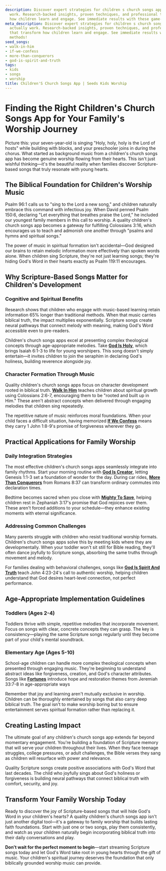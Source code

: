 ```yaml
---
description: Discover expert strategies for children s church songs app that actually
  work. Research-backed insights, proven techniques, and professional tips that transform
  how children learn and engage. See immediate results with these game-changing methods!
meta_description: Discover expert strategies for children s church songs app that
  actually work. Research-backed insights, proven techniques, and professional tips
  that transform how children learn and engage. See immediate results with these game-changing
  methods!
seed_songs:
- walk-in-him
- if-we-confess
- more-than-conquerors
- god-is-spirit-and-truth
tags:
- kids
- songs
- worship
title: Children'S Church Songs App | Seeds Kids Worship
---
```

# Finding the Right Children's Church Songs App for Your Family's Worship Journey

Picture this: your seven-year-old is singing "Holy, holy, holy is the Lord of hosts" while building with blocks, and your preschooler joins in during the chorus. What started as background music from a children's church songs app has become genuine worship flowing from their hearts. This isn't just wishful thinking—it's the beautiful reality when families discover Scripture-based songs that truly resonate with young hearts.

## The Biblical Foundation for Children's Worship Music

Psalm 96:1 calls us to "sing to the Lord a new song," and children naturally embrace this command with infectious joy. When David penned Psalm 150:6, declaring "Let everything that breathes praise the Lord," he included our youngest family members in this call to worship. A quality children's church songs app becomes a gateway for fulfilling Colossians 3:16, which encourages us to teach and admonish one another through "psalms and hymns and spiritual songs."

The power of music in spiritual formation isn't accidental—God designed our brains to retain melodic information more effectively than spoken words alone. When children sing Scripture, they're not just learning songs; they're hiding God's Word in their hearts exactly as Psalm 119:11 encourages.

## Why Scripture-Based Songs Matter for Children's Development

### Cognitive and Spiritual Benefits

Research shows that children who engage with music-based learning retain information 65% longer than traditional methods. When that music carries biblical truth, the impact multiplies exponentially. Scripture songs create neural pathways that connect melody with meaning, making God's Word accessible even to pre-readers.

Children's church songs apps excel at presenting complex theological concepts through age-appropriate melodies. Take **[God Is Holy](https://seedskidsworship.com/product/god-is-holy-isaiah-611-3/)**, which brings Isaiah 6:1-3 to life for young worshipers. This song doesn't simply entertain—it invites children to join the seraphim in declaring God's holiness, building reverence alongside joy.

### Character Formation Through Music

Quality children's church songs apps focus on character development rooted in biblical truth. **[Walk In Him](https://seedskidsworship.com/product/walk-in-him-colossians-26-7/)** teaches children about spiritual growth using Colossians 2:6-7, encouraging them to be "rooted and built up in Him." These aren't abstract concepts when delivered through engaging melodies that children sing repeatedly.

The repetitive nature of music reinforces moral foundations. When your child faces a difficult situation, having memorized **[If We Confess](https://seedskidsworship.com/product/if-we-confess-1-john-18-9/)** means they carry 1 John 1:8-9's promise of forgiveness wherever they go.

## Practical Applications for Family Worship

### Daily Integration Strategies

The most effective children's church songs apps seamlessly integrate into family rhythms. Start your morning routine with **[God Is Creator](https://seedskidsworship.com/product/god-is-creator-genesis-11-3-2/)**, letting Genesis 1:1-3 set a foundation of wonder for the day. During car rides, **[More Than Conquerors](https://seedskidsworship.com/product/more-than-conquerors-romans-837/)** from Romans 8:37 can transform ordinary commutes into declaration times.

Bedtime becomes sacred when you close with **[Mighty To Save](https://seedskidsworship.com/product/mighty-to-save-zephaniah-317/)**, helping children rest in Zephaniah 3:17's promise that God rejoices over them. These aren't forced additions to your schedule—they enhance existing moments with eternal significance.

### Addressing Common Challenges

Many parents struggle with children who resist traditional worship formats. Children's church songs apps solve this by meeting kids where they are developmentally. When your toddler won't sit still for Bible reading, they'll often dance joyfully to Scripture songs, absorbing the same truths through movement and melody.

For families dealing with behavioral challenges, songs like **[God Is Spirit And Truth](https://seedskidsworship.com/product/god-is-spirit-and-truth-john-423-24-2/)** teach John 4:23-24's call to authentic worship, helping children understand that God desires heart-level connection, not perfect performance.

## Age-Appropriate Implementation Guidelines

### Toddlers (Ages 2-4)

Toddlers thrive with simple, repetitive melodies that incorporate movement. Focus on songs with clear, concrete concepts they can grasp. The key is consistency—playing the same Scripture songs regularly until they become part of your child's mental soundtrack.

### Elementary Age (Ages 5-10)

School-age children can handle more complex theological concepts when presented through engaging music. They're beginning to understand abstract ideas like forgiveness, creation, and God's character attributes. Songs like **[Fortunes](https://seedskidsworship.com/product/fortunes-jeremiah-337-8-2/)** introduce hope and restoration themes from Jeremiah 33:7-8 in age-appropriate ways

Remember that joy and learning aren't mutually exclusive in worship. Children can be thoroughly entertained by songs that also carry deep biblical truth. The goal isn't to make worship boring but to ensure entertainment serves spiritual formation rather than replacing it.

## Creating Lasting Impact

The ultimate goal of any children's church songs app extends far beyond momentary engagement. You're building a foundation of Scripture memory that will serve your children throughout their lives. When they face teenage struggles, college pressures, or adult challenges, the Bible verses they sang as children will resurface with power and relevance.

Quality Scripture songs create positive associations with God's Word that last decades. The child who joyfully sings about God's holiness or forgiveness is building neural pathways that connect biblical truth with comfort, security, and joy.

## Transform Your Family Worship Today

Ready to discover the joy of Scripture-based songs that will hide God's Word in your children's hearts? A quality children's church songs app isn't just another digital tool—it's a gateway to family worship that builds lasting faith foundations. Start with just one or two songs, play them consistently, and watch as your children naturally begin incorporating biblical truth into their daily conversations and play.

**Don't wait for the perfect moment to begin**—start streaming Scripture songs today and let God's Word take root in young hearts through the gift of music. Your children's spiritual journey deserves the foundation that only biblically grounded worship music can provide.

<script type="application/ld+json">
{
  "@context": "https://schema.org",
  "@type": "Article",
  "headline": "Children S Church Songs App",
  "author": {
    "@type": "Organization",
    "name": "Seeds Kids Worship"
  },
  "publisher": {
    "@type": "Organization",
    "name": "Seeds Kids Worship",
    "logo": {
      "@type": "ImageObject",
      "url": "https://seedskidsworship.com/logo.png"
    }
  },
  "datePublished": "2025-09-03T19:26:28.239411",
  "dateModified": "2025-09-03T19:26:28.239486",
  "description": "Discover expert strategies for children s church songs app that actually work. Research-backed insights, proven techniques, and professional tips that transform",
  "mainEntityOfPage": {
    "@type": "WebPage",
    "@id": "https://seedskidsworship.com/activities/children-s-church-songs-app/"
  }
}
</script>

<script type="application/ld+json">
{
  "@context": "https://schema.org",
  "@type": "Product",
  "name": "Walk In Him",
  "description": "Growth song about walking in Christ and being rooted in Him from Colossians 2:6-7",
  "url": "https://seedskidsworship.com/product/walk-in-him-colossians-26-7/",
  "brand": {
    "@type": "Brand",
    "name": "Seeds Kids Worship"
  },
  "category": "Children's Christian Music",
  "album": "Power"
}
</script>

<script type="application/ld+json">
{
  "@context": "https://schema.org",
  "@type": "Product",
  "name": "If We Confess",
  "description": "Forgiveness song about confessing sins and God's faithfulness to forgive from 1 John 1:8-9",
  "url": "https://seedskidsworship.com/product/if-we-confess-1-john-18-9/",
  "brand": {
    "@type": "Brand",
    "name": "Seeds Kids Worship"
  },
  "category": "Children's Christian Music",
  "album": "I Am With You"
}
</script>

<script type="application/ld+json">
{
  "@context": "https://schema.org",
  "@type": "Product",
  "name": "More Than Conquerors",
  "description": "Powerful song declaring God as mighty to save and rejoicing over us from Zephaniah 3:17",
  "url": "https://seedskidsworship.com/product/more-than-conquerors-romans-837/",
  "brand": {
    "@type": "Brand",
    "name": "Seeds Kids Worship"
  },
  "category": "Children's Christian Music",
  "album": "Seeds of Character"
}
</script>

<script type="application/ld+json">
{
  "@context": "https://schema.org",
  "@type": "Product",
  "name": "God Is Spirit And Truth",
  "description": "Scripture song teaching that God seeks true worshipers who worship in spirit and truth.",
  "url": "https://seedskidsworship.com/product/god-is-spirit-and-truth-john-423-24-2/",
  "brand": {
    "@type": "Brand",
